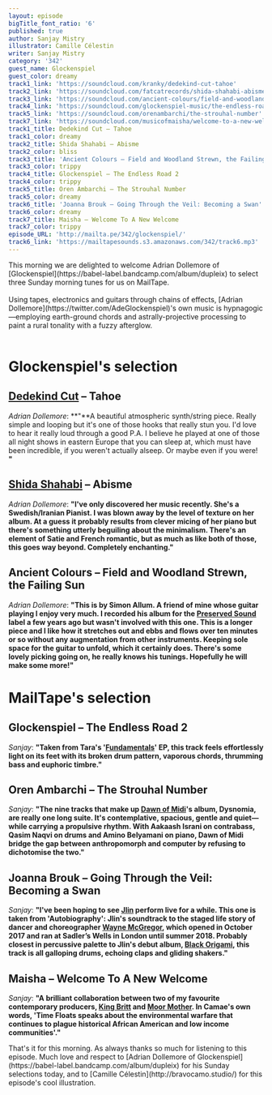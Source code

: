 ```yaml
---
layout: episode
bigTitle_font_ratio: '6'
published: true
author: Sanjay Mistry
illustrator: Camille Célestin
writer: Sanjay Mistry
category: '342'
guest_name: Glockenspiel
guest_color: dreamy
track1_link: 'https://soundcloud.com/kranky/dedekind-cut-tahoe'
track2_link: 'https://soundcloud.com/fatcatrecords/shida-shahabi-abisme'
track3_link: 'https://soundcloud.com/ancient-colours/field-and-woodland-strewn-the'
track4_link: 'https://soundcloud.com/glockenspiel-music/the-endless-road-1'
track5_link: 'https://soundcloud.com/orenambarchi/the-strouhal-number'
track7_link: 'https://soundcloud.com/musicofmaisha/welcome-to-a-new-welcome'
track1_title: Dedekind Cut – Tahoe
track1_color: dreamy
track2_title: Shida Shahabi – Abisme
track2_color: bliss
track3_title: 'Ancient Colours – Field and Woodland Strewn, the Failing Sun'
track3_color: trippy
track4_title: Glockenspiel – The Endless Road 2
track4_color: trippy
track5_title: Oren Ambarchi – The Strouhal Number
track5_color: dreamy
track6_title: 'Joanna Brouk – Going Through the Veil: Becoming a Swan'
track6_color: dreamy
track7_title: Maisha – Welcome To A New Welcome
track7_color: trippy
episode_URL: 'http://mailta.pe/342/glockenspiel/'
track6_link: 'https://mailtapesounds.s3.amazonaws.com/342/track6.mp3'
---
```

<p id="introduction">This morning we are delighted to welcome Adrian Dollemore of [Glockenspiel](https://babel-label.bandcamp.com/album/dupleix) to select three Sunday morning tunes for us on MailTape.
<br><br>
Using tapes, electronics and guitars through chains of effects, [Adrian Dollemore](https://twitter.com/AdeGlockenspiel)'s own music is hypnagogic—employing earth-ground chords and astrally-projective processing to paint a rural tonality with a fuzzy afterglow.<br><br></p>


# Glockenspiel's selection

## [Dedekind Cut](https://soundcloud.com/leebannon/) – Tahoe
_Adrian Dollemore_: **"**A beautiful atmospheric synth/string piece. Really simple and looping but it's one of those hooks that really stun you. I'd love to hear it really loud through a good P.A. I believe he played at one of those all night shows in eastern Europe that you can sleep at, which must have been incredible, if you weren't actually alseep. Or maybe even if you were! **"**

## [Shida Shahabi](https://shidashahabi.com/) – Abisme
_Adrian Dollemore_: **"**I've only discovered her music recently. She's a Swedish/Iranian Pianist. I was blown away by the level of texture on her  album. At a guess it probably results from clever micing of her piano but there's something utterly beguiling about the minimalism. There's an element of Satie and French romantic, but as much as like both of those, this goes way beyond. Completely enchanting.**"**

## Ancient Colours – Field and Woodland Strewn, the Failing Sun
_Adrian Dollemore_: **"**This is by Simon Allum. A friend of mine whose guitar playing I enjoy very much. I recorded his album for the [Preserved Sound](http://www.preservedsound.com/) label a few years ago but wasn't involved with this one. This is a longer piece and I like how it stretches out and ebbs and flows over ten minutes or so without any augmentation from other instruments. Keeping sole space for the guitar to unfold, which it certainly does. There's some lovely picking going on, he really knows his tunings. Hopefully he will make some more!**"**


# MailTape's selection

## Glockenspiel – The Endless Road 2
_Sanjay_: **"**Taken from Tara's '[Fundamentals](https://tararodgers.bandcamp.com/album/fundamentals-ep)' EP, this track feels effortlessly light on its feet with its broken drum pattern, vaporous chords, thrumming bass and euphoric timbre.**"**

## Oren Ambarchi – The Strouhal Number
_Sanjay_: **"**The nine tracks that make up [Dawn of Midi](http://dawnofmidi.com/)'s album, Dysnomia, are really one long suite. It's contemplative, spacious, gentle and quiet—while carrying a propulsive rhythm. With Aakaash Israni on contrabass, Qasim Naqvi on drums and Amino Belyamani on piano, Dawn of Midi bridge the gap between anthropomorph and computer by refusing to dichotomise the two.**"**

## Joanna Brouk – Going Through the Veil: Becoming a Swan
_Sanjay_: **"**I've been hoping to see [Jlin](https://soundcloud.com/jlinnarlei) perform live for a while. This one is taken from 'Autobiography': Jlin's soundtrack to the staged life story of dancer and choreographer [Wayne McGregor](https://waynemcgregor.com/), which opened in October 2017 and ran at Sadler’s Wells in London until summer 2018. Probably closest in percussive palette to Jlin's debut album, [Black Origami](https://planet.mu/releases/black-origami/), this track is all galloping drums, echoing claps and gliding shakers.**"**

## Maisha – Welcome To A New Welcome
_Sanjay_: **"**A brilliant collaboration between two of my favourite contemporary producers, [King Britt](http://www.kingbritt.com/) and [Moor Mother](https://www.mailta.pe/269/moor-mother/). In Camae's own words, 'Time Floats speaks about the environmental warfare that continues to plague historical African American and low income communities'.**"**


<p id="outroduction">That's it for this morning. As always thanks so much for listening to this episode. Much love and respect to [Adrian Dollemore of Glockenspiel](https://babel-label.bandcamp.com/album/dupleix) for his Sunday selections today, and to [Camille Célestin](http://bravocamo.studio/) for this episode's cool illustration.</p>
